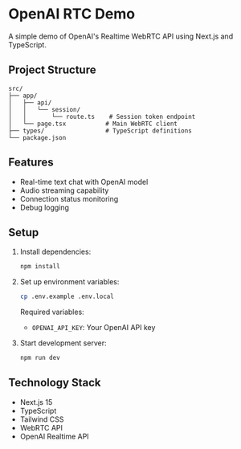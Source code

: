 # OpenAI RTC Demo

A simple demo of OpenAI's Realtime WebRTC API using Next.js and TypeScript.

## Project Structure

```
src/
├── app/
│   ├── api/
│   │   └── session/
│   │       └── route.ts    # Session token endpoint
│   └── page.tsx           # Main WebRTC client
├── types/                 # TypeScript definitions
└── package.json
```

## Features

- Real-time text chat with OpenAI model
- Audio streaming capability
- Connection status monitoring
- Debug logging

## Setup

1. Install dependencies:

   ```bash
   npm install
   ```

2. Set up environment variables:

   ```bash
   cp .env.example .env.local
   ```

   Required variables:

   - `OPENAI_API_KEY`: Your OpenAI API key

3. Start development server:
   ```bash
   npm run dev
   ```

## Technology Stack

- Next.js 15
- TypeScript
- Tailwind CSS
- WebRTC API
- OpenAI Realtime API
